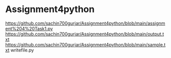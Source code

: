 # Assignment4python
https://github.com/sachin700gurjar/Assignment4python/blob/main/assignment%204%20Task1.py
https://github.com/sachin700gurjar/Assignment4python/blob/main/output.txt
https://github.com/sachin700gurjar/Assignment4python/blob/main/sample.txt
writefile.py
